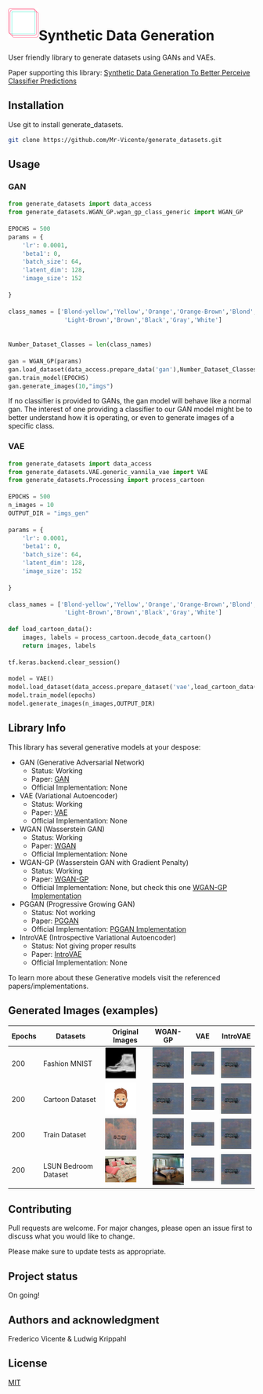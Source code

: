
<img src="images/Synth_logo.png" alt="Synthetic Data Gen Logo" title="Logo" align="left" height="60"/>

# Synthetic Data Generation

User friendly library to generate datasets using GANs and VAEs.

Paper supporting this library:
<a href="/Synthetic_Data_Generation_to_Better_Perceive_Classifier_Predictions.pdf" class="image fit">Synthetic Data Generation To Better Perceive Classifier Predictions</a>

## Installation

Use git to install generate_datasets.

```bash
git clone https://github.com/Mr-Vicente/generate_datasets.git
```

## Usage

### GAN

```python
from generate_datasets import data_access
from generate_datasets.WGAN_GP.wgan_gp_class_generic import WGAN_GP

EPOCHS = 500
params = {
    'lr': 0.0001,
    'beta1': 0,
    'batch_size': 64,
    'latent_dim': 128,
    'image_size': 152

}

class_names = ['Blond-yellow','Yellow','Orange','Orange-Brown','Blond',
                'Light-Brown','Brown','Black','Gray','White']


Number_Dataset_Classes = len(class_names)

gan = WGAN_GP(params)
gan.load_dataset(data_access.prepare_data('gan'),Number_Dataset_Classes)
gan.train_model(EPOCHS)
gan.generate_images(10,"imgs")
```

If no classifier is provided to GANs, the gan model will behave like a normal gan.
The interest of one providing a classifier to our GAN model might be to better
understand how it is operating, or even to generate images of a specific class.

### VAE

```python
from generate_datasets import data_access
from generate_datasets.VAE.generic_vannila_vae import VAE
from generate_datasets.Processing import process_cartoon

EPOCHS = 500
n_images = 10
OUTPUT_DIR = "imgs_gen"

params = {
    'lr': 0.0001,
    'beta1': 0,
    'batch_size': 64,
    'latent_dim': 128,
    'image_size': 152

}

class_names = ['Blond-yellow','Yellow','Orange','Orange-Brown','Blond',
                'Light-Brown','Brown','Black','Gray','White']

def load_cartoon_data():
    images, labels = process_cartoon.decode_data_cartoon()
    return images, labels

tf.keras.backend.clear_session()

model = VAE()
model.load_dataset(data_access.prepare_dataset('vae',load_cartoon_data(),image_size=(128,128)))
model.train_model(epochs)
model.generate_images(n_images,OUTPUT_DIR)

```

## Library Info

This library has several generative models at your despose:

* GAN (Generative Adversarial Network)
    * Status: Working
    * Paper: [GAN](https://arxiv.org/abs/1406.2661)
    * Official Implementation: None
* VAE (Variational Autoencoder)
    * Status: Working
    * Paper: [VAE](https://arxiv.org/abs/1312.6114)
    * Official Implementation: None
* WGAN (Wasserstein GAN)
    * Status: Working
    * Paper: [WGAN](https://arxiv.org/abs/1701.07875)
    * Official Implementation: None
* WGAN-GP (Wasserstein GAN with Gradient Penalty)
    * Status: Working
    * Paper: [WGAN-GP](https://arxiv.org/abs/1704.00028)
    * Official Implementation: None, but check this one [WGAN-GP Implementation](https://github.com/igul222/improved_wgan_training)
* PGGAN (Progressive Growing GAN)
    * Status: Not working
    * Paper: [PGGAN](https://arxiv.org/abs/1710.10196)
    * Official Implementation: [PGGAN Implementation](https://github.com/tkarras/progressive_growing_of_gans)
* IntroVAE (Introspective Variational Autoencoder)
    * Status: Not giving proper results
    * Paper: [IntroVAE](https://arxiv.org/abs/1807.06358)
    * Official Implementation: None

To learn more about these Generative models visit the referenced papers/implementations.


## Generated Images (examples)

Epochs|Datasets|Original Images|WGAN-GP | VAE | IntroVAE
------|--------|---------------|--------|--------|------
200|Fashion MNIST|<img alt="Fashion MNIST image sample" src="images/Fashion_Mnist_Dataset_Image.png" width="64"> |![Image generated by WGAN-GP](images/WGAN-GP/train_1.png?raw=true "WGAN-GP Image") | ![Image generated by WGAN-GP](images/WGAN-GP/train_1.png?raw=true "WGAN-GP Image") | ![Image generated by WGAN-GP](images/WGAN-GP/train_1.png?raw=true "WGAN-GP Image")| -
200|Cartoon Dataset|<img alt="Cartoon Dataset image sample" src="images/Cartoon_Dataset_Image.png" width="64"> |![Image generated by WGAN-GP](images/WGAN-GP/train_1.png?raw=true "WGAN-GP Image") | ![Image generated by WGAN-GP](images/WGAN-GP/train_1.png?raw=true "WGAN-GP Image") | ![Image generated by WGAN-GP](images/WGAN-GP/train_1.png?raw=true "WGAN-GP Image")| -
200|Train Dataset|<img alt="Train Dataset image sample" src="images/Train_Dataset_Image.png" width="64">|![Image generated by WGAN-GP](images/WGAN-GP/train_1.png?raw=true "WGAN-GP Image") | ![Image generated by WGAN-GP](images/WGAN-GP/train_1.png?raw=true "WGAN-GP Image") | ![Image generated by WGAN-GP](images/WGAN-GP/train_1.png?raw=true "WGAN-GP Image")| <img alt="Image generated by IntroVae" src="images/IntroVAE/IntroVAE_Train.png" width="64">
200|LSUN Bedroom Dataset|<img alt="LSUN Bedroom Dataset image sample" src="images/LSUN_DATASET_IMAGE.png" width="64">|<img alt="Image generated by WGAN-GP" src="images/WGAN-GP/LSUN_WGAN-GP.png" width="64">| ![Image generated by WGAN-GP](images/WGAN-GP/train_1.png?raw=true "WGAN-GP Image") | ![Image generated by WGAN-GP](images/WGAN-GP/train_1.png?raw=true "WGAN-GP Image")| -


## Contributing
Pull requests are welcome. For major changes, please open an issue first to discuss what you would like to change.

Please make sure to update tests as appropriate.

## Project status
On going!

## Authors and acknowledgment
Frederico Vicente & Ludwig Krippahl

## License
[MIT](https://choosealicense.com/licenses/mit/)
